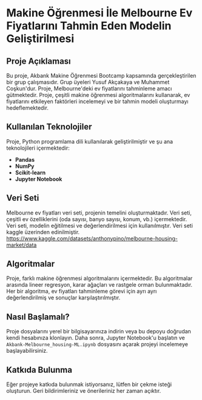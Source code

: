 # Makine Öğrenmesi İle Melbourne Ev Fiyatlarını Tahmin Eden Modelin Geliştirilmesi

## Proje Açıklaması
Bu proje, Akbank Makine Öğrenmesi Bootcamp kapsamında gerçekleştirilen bir grup çalışmasıdır. Grup üyeleri Yusuf Akçakaya ve Muhammet Coşkun'dur. Proje, Melbourne'deki ev fiyatlarını tahminleme amacı gütmektedir. Proje, çeşitli makine öğrenmesi algoritmalarını kullanarak, ev fiyatlarını etkileyen faktörleri incelemeyi ve bir tahmin modeli oluşturmayı hedeflemektedir.

## Kullanılan Teknolojiler
Proje, Python programlama dili kullanılarak geliştirilmiştir ve şu ana teknolojileri içermektedir:
- **Pandas**
- **NumPy**
- **Scikit-learn**
- **Jupyter Notebook**

## Veri Seti
Melbourne ev fiyatları veri seti, projenin temelini oluşturmaktadır. Veri seti, çeşitli ev özelliklerini (oda sayısı, banyo sayısı, konum, vb.) içermektedir. Veri seti, modelin eğitilmesi ve değerlendirilmesi için kullanılmıştır. Veri seti kaggle üzerinden edinilmiştir. https://www.kaggle.com/datasets/anthonypino/melbourne-housing-market/data

## Algoritmalar
Proje, farklı makine öğrenmesi algoritmalarını içermektedir. Bu algoritmalar arasında lineer regresyon, karar ağaçları ve rastgele orman bulunmaktadır. Her bir algoritma, ev fiyatları tahminleme görevi için ayrı ayrı değerlendirilmiş ve sonuçlar karşılaştırılmıştır.

## Nasıl Başlamalı?
Proje dosyalarını yerel bir bilgisayarınıza indirin veya bu depoyu doğrudan kendi hesabınıza klonlayın. Daha sonra, Jupyter Notebook'u başlatın ve `Akbank-Melbourne_housing-ML.ipynb` dosyasını açarak projeyi incelemeye başlayabilirsiniz.

## Katkıda Bulunma
Eğer projeye katkıda bulunmak istiyorsanız, lütfen bir çekme isteği oluşturun. Geri bildirimleriniz ve önerileriniz her zaman açıktır.
